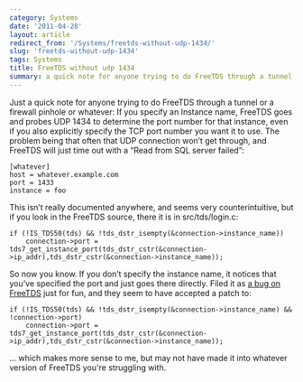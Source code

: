 ```yaml
---
category: Systems
date: '2011-04-28'
layout: article
redirect_from: '/Systems/freetds-without-udp-1434/'
slug: 'freetds-without-udp-1434'
tags: Systems
title: FreeTDS without udp 1434
summary: a quick note for anyone trying to do FreeTDS through a tunnel or a firewall pinhole
---
```


Just a quick note for anyone trying to do FreeTDS through a tunnel or a
firewall pinhole or whatever: If you specify an Instance name, FreeTDS
goes and probes UDP 1434 to determine the port number for that instance,
even if you also explicitly specify the TCP port number you want it to
use. The problem being that often that UDP connection won’t get through,
and FreeTDS will just time out with a “Read from SQL server failed”:

~~~
[whatever]
host = whatever.example.com
port = 1433
instance = foo
~~~

This isn’t really documented anywhere, and seems very counterintuitive,
but if you look in the FreeTDS source, there it is in src/tds/login.c:

~~~
if (!IS_TDS50(tds) && !tds_dstr_isempty(&connection->instance_name))
    connection->port = tds7_get_instance_port(tds_dstr_cstr(&connection->ip_addr),tds_dstr_cstr(&connection->instance_name));
~~~

So now you know. If you don’t specify the instance name, it notices that
you’ve specified the port and just goes there directly. Filed it as [a
bug on
FreeTDS](https://sourceforge.net/tracker/index.php?func=detail&aid=3024141&group_id=33106&atid=407806)
just for fun, and they seem to have accepted a patch to:

~~~
if (!IS_TDS50(tds) && !tds_dstr_isempty(&connection->instance_name) && !connection->port)
    connection->port = tds7_get_instance_port(tds_dstr_cstr(&connection->ip_addr),tds_dstr_cstr(&connection->instance_name));
~~~

... which makes more sense to me, but may not have made it into whatever
version of FreeTDS you're struggling with.
